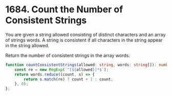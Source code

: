 # 1684. Count the Number of Consistent Strings

You are given a string allowed consisting of distinct characters and an array of strings words. A string is consistent if all characters in the string appear in the string allowed.

Return the number of consistent strings in the array words.

```ts
function countConsistentStrings(allowed: string, words: string[]): number {
    const re = new RegExp(`^[${allowed}]*$`);
    return words.reduce((count, s) => {
        return s.match(re) ? count + 1 : count;
    }, 0);
};
```
